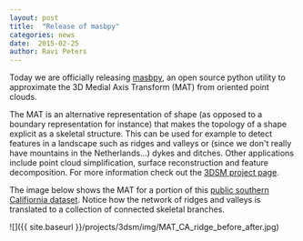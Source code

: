 ```yaml
---
layout: post
title:  "Release of masbpy"
categories: news
date:  2015-02-25
author: Ravi Peters
---
```



Today we are officially releasing [masbpy](https://github.com/tudelft3d/masbpy), an open source python utility to approximate the 3D Medial Axis Transform (MAT) from oriented point clouds.

The MAT is an alternative representation of shape (as opposed to a boundary representation for instance) that makes the topology of a shape explicit as a skeletal structure. This can be used for example to detect features in a landscape such as ridges and valleys or (since we don't really have mountains in the Netherlands...) dykes and ditches. Other applications include point cloud simplification, surface reconstruction and feature decomposition. For more information check out the [3DSM project page](http://3dgeoinfo.bk.tudelft.nl/projects/3dsm/).

The image below shows the MAT for a portion of this [public southern Califiornia dataset](http://dx.doi.org/10.5069/G97P8W9T). Notice how the network of ridges and valleys is translated to a collection of connected skeletal branches.

![]({{ site.baseurl }}/projects/3dsm/img/MAT_CA_ridge_before_after.jpg)